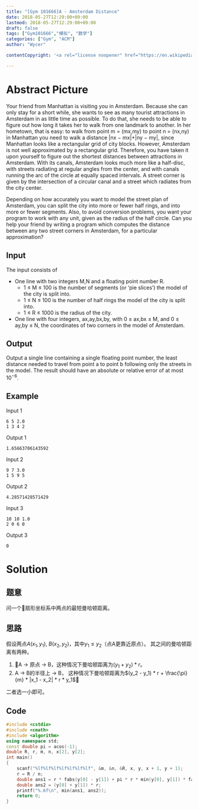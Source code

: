 ```yaml
---
title: "[Gym 101666]A - Amsterdam Distance"
date: 2018-05-27T12:29:00+09:00
lastmod: 2018-05-27T12:29:00+09:00
draft: false
tags: ["Gym101666","模拟", "数学"]
categories: ["Gym", "ACM"]
author: "Wycer"

contentCopyright: '<a rel="license noopener" href="https://en.wikipedia.org/wiki/Wikipedia:Text_of_Creative_Commons_Attribution-ShareAlike_3.0_Unported_License" target="_blank">Creative Commons Attribution-ShareAlike License</a>'

---
```




# Abstract Picture

Your friend from Manhattan is visiting you in Amsterdam. Because she can only stay for a short while, she wants to see as many tourist attractions in Amsterdam in as little time as possible. To do that, she needs to be able to figure out how long it takes her to walk from one landmark to another. In her hometown, that is easy: to walk from point m = (mx,my) to point n = (nx,ny) in Manhattan you need to walk a distance |nx − mx|+|ny − my|, since Manhattan looks like a rectangular grid of city blocks. However, Amsterdam is not well approximated by a rectangular grid. Therefore, you have taken it upon yourself to figure out the shortest distances between attractions in Amsterdam. With its canals, Amsterdam looks much more like a half-disc, with streets radiating at regular angles from the center, and with canals running the arc of the circle at equally spaced intervals. A street corner is given by the intersection of a circular canal and a street which radiates from the city center.

Depending on how accurately you want to model the street plan of Amsterdam, you can split the city into more or fewer half rings, and into more or fewer segments. Also, to avoid conversion problems, you want your program to work with any unit, given as the radius of the half circle. Can you help your friend by writing a program which computes the distance between any two street corners in Amsterdam, for a particular approximation?

## Input
The input consists of

- One line with two integers M,N and a floating point number R.  
  - 1 ≤ M ≤ 100 is the number of segments (or ‘pie slices’) the model of the city is split into.
  - 1 ≤ N ≤ 100 is the number of half rings the model of the city is split into.
  - 1 ≤ R ≤ 1000 is the radius of the city.
- One line with four integers, ax,ay,bx,by, with 0 ≤ ax,bx ≤ M, and 0 ≤ ay,by ≤ N, the
coordinates of two corners in the model of Amsterdam.

## Output

Output a single line containing a single floating point number, the least distance needed to travel from point a to point b following only the streets in the model. The result should have an absolute or relative error of at most $10^{−6}$.

## Example

Input 1

```
6 5 2.0
1 3 4 2 
```

Output 1

```
1.65663706143592
```

Input 2

```
9 7 3.0
1 5 9 5
```

Output 2

```
4.28571428571429
```
Input 3

```
10 10 1.0
2 0 6 0
```

Output 3

```
0
```

# Solution

## 题意
问一个扇形坐标系中两点的最短曼哈顿距离。

## 思路
假设两点$A(x_1, y_1)$, $B(x_2, y_2)$，其中$y_1 \leq y_2$（点A更靠近原点）。 其之间的曼哈顿距离有两种。

1. A -> 原点 -> B，这种情况下曼哈顿距离为$(y_1 + y_2) * r$。
2. A -> B的半径上 -> B， 这种情况下曼哈顿距离为$(y_2 - y_1) * r + \frac{\pi}{m} * |x_1 - x_2| * r * y_1$

二者选一小即可。

## Code
``` cpp
#include <cstdio>
#include <cmath>
#include <algorithm>
using namespace std;
const double pi = acos(-1);
double R, r, m, n, x[2], y[2];
int main() 
{
    scanf("%lf%lf%lf%lf%lf%lf%lf", &m, &n, &R, x, y, x + 1, y + 1);
    r = R / n;
    double ans1 = r * fabs(y[0] - y[1]) + pi * r * min(y[0], y[1]) * fabs(x[0] - x[1]) / m;
    double ans2 = (y[0] + y[1]) * r;
    printf("%.6f\n", min(ans1, ans2));
    return 0;
}
```

